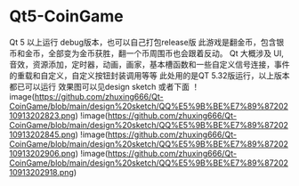 # Qt5-CoinGame
Qt 5 以上运行 debug版本，也可以自己打包release版
此游戏是翻金币，包含银币和金币，全部变为金币获胜，翻一个币周围币也会跟着反动。
Qt 大概涉及 UI,音效，资源添加，定时器，动画，画家，基本槽函数和一些自定义信号连接，事件的重载和自定义，自定义按钮封装调用等等 
此处用的是QT 5.32版运行，以上版本都已可以运行
效果图可以见design sketch 
或者下面
！image(https://github.com/zhuxing666/Qt-CoinGame/blob/main/design%20sketch/QQ%E5%9B%BE%E7%89%8720210913202823.png)
!image(https://github.com/zhuxing666/Qt-CoinGame/blob/main/design%20sketch/QQ%E5%9B%BE%E7%89%8720210913202845.png)
!image(https://github.com/zhuxing666/Qt-CoinGame/blob/main/design%20sketch/QQ%E5%9B%BE%E7%89%8720210913202906.png)
!image(https://github.com/zhuxing666/Qt-CoinGame/blob/main/design%20sketch/QQ%E5%9B%BE%E7%89%8720210913202918.png)
